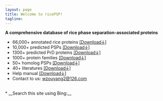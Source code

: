 ```yaml
---
layout: page
title: Welcome to ricePSP!
tagline: 
---
```


<head>
<meta name="referrer" content="origin">
<meta name="360-site-verification" content="a001bbd21eece523e61ae2e25da2ac1f" />
</head>

__A comprehensive database of rice phase separation-associated proteins__

* 66,000+ annotated rice proteins [[Download↓]](https://ricepsp.github.io/allProteins.table.txt)  
* 10,000+ predicted PSPs [[Download↓]](https://ricepsp.github.io/PredPSPs.table.txt) 
* 1300+ predicted PrD proteins [[Download↓]](https://ricepsp.github.io/PrD_Pro.txt)
* 1000+ protein families [[Download↓]](https://ricepsp.github.io/famInfo.table.txt) 
* 50+ homolog PSPs [[Download↓]](https://ricepsp.github.io/homoPSPs.table.txt)  
* 40+ literatures [[Download↓]](https://ricepsp.github.io/reference.table.txt)   
* Help manual [[Download↓]](https://ricepsp.github.io/help.pdf)  
* Contact to us:  wzouyang2@126.com


<br>
* __Search this site using Bing:__
<div id="customSearch">
<script type="text/javascript" 
    id="bcs_js_snippet"
    src="https://ui.customsearch.ai/api/ux/rendering-js?customConfig=0f6eb78d-01ff-4f89-853a-b0cb64bcfa27&market=zh-CN&version=latest&q=">
</script>
</div>
  
<br>

<script type="text/javascript" src="//rf.revolvermaps.com/0/0/7.js?i=5caqzzljnb7&amp;m=0&amp;c=ff0000&amp;cr1=ffffff&amp;sx=0" async="async"></script>
